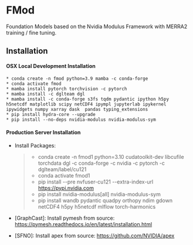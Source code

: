 
# FMod

Foundation Models based on the Nvidia Modulus Framework with MERRA2 training / fine tuning.

## Installation


#### OSX Local Development Installation
    * conda create -n fmod python=3.9 mamba -c conda-forge 
    * conda activate fmod
    * mamba install pytorch torchvision -c pytorch
    * mamba install -c dglteam dgl 
    * mamba install -c conda-forge s3fs tqdm pydantic ipython h5py h5netcdf matplotlib scipy netCDF4 ipympl jupyterlab ipykernel ipywidgets numpy xarray dask  pandas typing_extensions
    * pip install hydra-core --upgrade
    * pip install --no-deps nvidia-modulus nvidia-modulus-sym

#### Production Server Installation

 * Install Packages:
    >   * conda create -n fmod1 python=3.10 cudatoolkit-dev libcufile torchdata dgl -c conda-forge -c nvidia -c pytorch -c dglteam/label/cu121
    >   * conda activate fmod1
    >   * pip install --pre nvfuser-cu121 --extra-index-url https://pypi.nvidia.com
    >   * pip install nvidia-modulus[all] nvidia-modulus-sym
    >   * pip install wandb pydantic quadpy orthopy ndim gdown netCDF4 h5py h5netcdf mlflow torch-harmonics 

 * [GraphCast]: Install pymesh from source: https://pymesh.readthedocs.io/en/latest/installation.html
 * [SFNO]: Install apex from source: https://github.com/NVIDIA/apex













